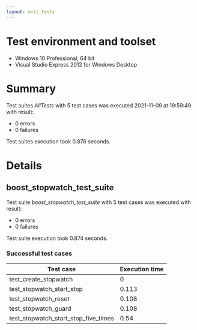```yaml
---
layout: unit_tests
---
```


# Test environment and toolset 

* Windows 10 Professional, 64 bit
* Visual Studio Express 2012 for Windows Desktop

# Summary

Test suites *AllTests* with 5 test cases was executed 2021-11-09 at 19:59:49 with result:

* 0 errors
* 0 failures

Test suites execution took 0.876 seconds.

# Details

## boost_stopwatch_test_suite

Test suite *boost_stopwatch_test_suite* with 5 test cases was executed with result:

* 0 errors
* 0 failures

Test suite execution took 0.874 seconds.

### Successful test cases

Test case|Execution time
-|-
test_create_stopwatch | 0
test_stopwatch_start_stop | 0.113
test_stopwatch_reset | 0.108
test_stopwatch_guard | 0.108
test_stopwatch_start_stop_five_times | 0.54
